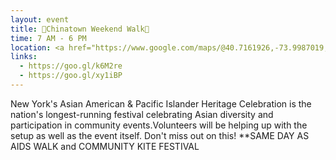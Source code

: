 ```yaml
---
layout: event
title: 🏯Chinatown Weekend Walk🏯
time: 7 AM - 6 PM
location: <a href="https://www.google.com/maps/@40.7161926,-73.9987019,17z">Mott Stret From Canal to Catham Square</a>, Manhattan
links:
  - https://goo.gl/k6M2re
  - https://goo.gl/xy1iBP
---
```

New York's Asian American & Pacific Islander Heritage Celebration is the nation's longest-running festival celebrating Asian diversity and participation in community events.Volunteers will be helping up with the setup as well as the event itself. Don't miss out on this! 
**SAME DAY AS AIDS WALK and COMMUNITY KITE FESTIVAL